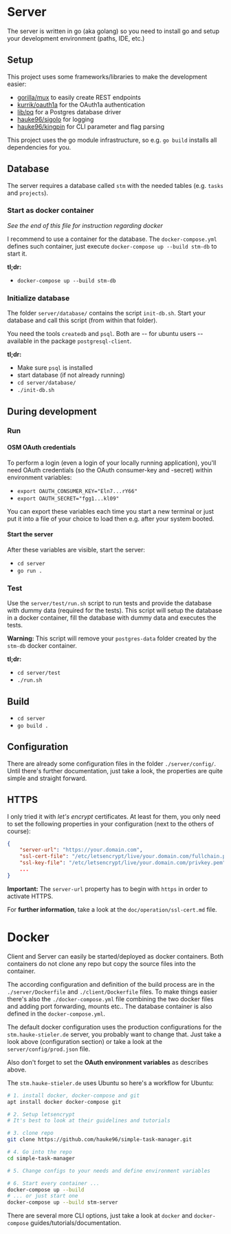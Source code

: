 # Server

The server is written in go (aka golang) so you need to install go and setup your development environment (paths, IDE, etc.)

## Setup
This project uses some frameworks/libraries to make the development easier:

* [gorilla/mux](https://github.com/gorilla/mux) to easily create REST endpoints
* [kurrik/oauth1a](https://github.com/kurrik/oauth1a) for the OAuth1a authentication
* [lib/pq](https://github.com/lib/pq) for a Postgres database driver
* [hauke96/sigolo](https://github.com/hauke96/sigolo) for logging
* [hauke96/kingpin](https://github.com/hauke96/kingpin) for CLI parameter and flag parsing

This project uses the go module infrastructure, so e.g. `go build` installs all dependencies for you.

## Database

The server requires a database called `stm` with the needed tables (e.g. `tasks` and `projects`).

### Start as docker container

*See the end of this file for instruction regarding docker*

I recommend to use a container for the database.
The `docker-compose.yml` defines such container, just execute `docker-compose up --build stm-db` to start it.

**tl;dr:**
* `docker-compose up --build stm-db`

### Initialize database 

The folder `server/database/` contains the script `init-db.sh`.
Start your database and call this script (from within that folder).

You need the tools `createdb` and `psql`. Both are -- for ubuntu users -- available in the package `postgresql-client`.

**tl;dr:**
* Make sure `psql` is installed
* start database (if not already running)
* `cd server/database/`
* `./init-db.sh`

## During development

### Run

#### OSM OAuth credentials

To perform a login (even a login of your locally running application), you'll need OAuth credentials (so the OAuth consumer-key and -secret) within environment variables:

* `export OAUTH_CONSUMER_KEY="Eln7...rY66"`
* `export OAUTH_SECRET="fgg1...kl09"`

You can export these variables each time you start a new terminal or just put it into a file of your choice to load then e.g. after your system booted.

#### Start the server

After these variables are visible, start the server:

* `cd server`
* `go run .`

### Test

Use the `server/test/run.sh` script to run tests and provide the database with dummy data (required for the tests).
This script will setup the database in a docker container, fill the database with dummy data and executes the tests.

**Warning:**
This script will remove your `postgres-data` folder created by the `stm-db` docker container.

**tl;dr:**
* `cd server/test`
* `./run.sh`

## Build

* `cd server`
* `go build .`

## Configuration

There are already some configuration files in the folder `./server/config/`.
Until there's further documentation, just take a look, the properties are quite simple and straight forward.

## HTTPS

I only tried it with *let's encrypt* certificates.
At least for them, you only need to set the following properties in your configuration (next to the others of course):

```json
{
	"server-url": "https://your.domain.com",
	"ssl-cert-file": "/etc/letsencrypt/live/your.domain.com/fullchain.pem",
	"ssl-key-file": "/etc/letsencrypt/live/your.domain.com/privkey.pem",
	...
}
```

**Important:** The `server-url` property has to begin with `https` in order to activate HTTPS.

For **further information**, take a look at the `doc/operation/ssl-cert.md` file.

# Docker

Client and Server can easily be started/deployed as docker containers.
Both containers do not clone any repo but copy the source files into the container.

The according configuration and definition of the build process are in the `./server/Dockerfile` and `./client/Dockerfile` files.
To make things easier there's also the `./docker-compose.yml` file combining the two docker files and adding port forwarding, mounts etc..
The database container is also defined in the `docker-compose.yml`.

The default docker configuration uses the production configurations for the `stm.hauke-stieler.de` server, you probably want to change that.
Just take a look above (configuration section) or take a look at the `server/config/prod.json` file.

Also don't forget to set the **OAuth environment variables** as describes above.

The `stm.hauke-stieler.de` uses Ubuntu so here's a workflow for Ubuntu:

```bash
# 1. install docker, docker-compose and git
apt install docker docker-compose git

# 2. Setup letsencrypt
# It's best to look at their guidelines and tutorials

# 3. clone repo
git clone https://github.com/hauke96/simple-task-manager.git

# 4. Go into the repo
cd simple-task-manager

# 5. Change configs to your needs and define environment variables

# 6. Start every container ...
docker-compose up --build
# ... or just start one
docker-compose up --build stm-server
```

There are several more CLI options, just take a look at `docker` and `docker-compose` guides/tutorials/documentation.